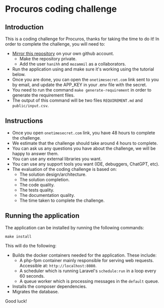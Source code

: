 # Procuros coding challenge

## Introduction
This is a coding challenge for Procuros, thanks for taking the time to do it!
In order to complete the challenge, you will need to:
- [Mirror this repository](https://docs.github.com/en/repositories/creating-and-managing-repositories/duplicating-a-repository) on your own github account.
  - Make the repository private.
  - Add the user `hanihh` and `mozammil` as a collaborators.
- Run the application using and make sure it's working using the tutorial below.
- Once you are done, you can open the `onetimesecret.com` link sent to you by email, and update the APP_KEY in your .env file with the secret.
- You need to run the command `make generate-requirement` in order to generate the requirement files.
- The output of this command will be two files `REQUIREMENT.md` and `public/input.csv`.

## Instructions
- Once you open `onetimesecret.com` link, you have 48 hours to complete the challenge.
- We estimate that the challenge should take around 4 hours to complete.
- You can ask us any questions you have about the challenge, we will be happy to answer them.
- You can use any external libraries you want.
- You can use any support tools you want (IDE, debuggers, ChatGPT, etc).
- The evaluation of the coding challenge is based on:
  - The solution design/architecture.
  - The solution completion.
  - The code quality.
  - The tests quality.
  - The documentation quality.
  - The time taken to complete the challenge.

## Running the application
The application can be installed by running the following commands:

```
make install
```

This will do the following:
- Builds the docker containers needed for the application. These include:
    - A php-fpm container mainly responsible for serving web requests. Accessible at: `http://localhost:8080`.
    - A scheduler which is running Laravel's `schedule:run` in a loop every 60 seconds.
    - A queue worker which is processing messages in the `default` queue.
- Installs the composer dependencies.
- Migrates the database.


Good luck!
